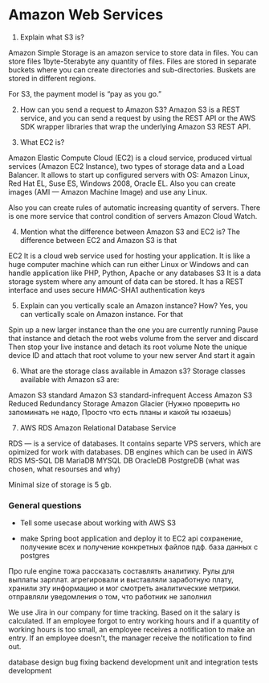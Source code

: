 # Amazon Web Services 

1. Explain what S3 is?

Amazon Simple Storage is an amazon service to store data in files. You can store files 1byte-5terabyte any quantity of files.
Files are stored in separate buckets where you can create directories and sub-directories.
Buskets are stored in different regions. 

For S3, the payment model is “pay as you go.”

2. How can you send a request to Amazon S3?
Amazon S3 is a REST service, and you can send a request by using the REST API or the AWS SDK wrapper libraries that wrap the underlying Amazon S3 REST API.


3. What EC2 is?

Amazon Elastic Compute Cloud (EC2) is a cloud service, produced virtual services (Amazon EC2 Instance), two types of storage data and a Load Balancer. 
It allows to start up configured servers with OS: Amazon Linux, Red Hat EL, Suse ES, Windows 2008, Oracle EL.
Also you can create images (AMI — Amazon Machine Image) and use any Linux. 

Also you can create rules of automatic increasing quantity of servers. 
There is one more service that control condition of servers Amazon Cloud Watch. 


4. Mention what the difference between Amazon S3 and EC2 is?
The difference between EC2 and Amazon S3 is that

EC2    It is a cloud web service used for hosting your application. It is like a huge computer machine which can run either Linux or Windows and can handle application like PHP, Python, Apache or any databases
S3  It is a data storage system where any amount of data can be stored.  It has a REST interface and uses secure HMAC-SHA1 authentication keys


5. Explain can you vertically scale an Amazon instance? How?
Yes, you can vertically scale on Amazon instance. For that

Spin up a new larger instance than the one you are currently running
Pause that instance and detach the root webs volume from the server and discard
Then stop your live instance and detach its root volume
Note the unique device ID and attach that root volume to your new server
And start it again

6. What are the storage class available in Amazon s3?
Storage classes available with Amazon s3 are:

Amazon S3 standard
Amazon S3 standard-infrequent Access
Amazon S3 Reduced Redundancy Storage
Amazon Glacier
(Нужно проверить но запоминать не надо, Просто что есть планы и какой ты юзаешь)


7. AWS RDS
Amazon Relational Database Service

RDS — is a service of databases. It contains separte VPS servers, which are opimized for work with databases.
DB engines which can be used in AWS RDS
MS-SQL DB
MariaDB
MYSQL DB
OracleDB
PostgreDB (what was chosen, what resourses and why)

Minimal size of storage is 5 gb.



### General questions
- Tell some usecase about working with AWS S3



- make Spring boot application and deploy it to EC2 
 api сохранение, получение всех и получение конкретных файлов пдф.
база данных с postgres



Про rule engine тожа рассказать
составлять аналитику. Рулы для выплаты зарплат. агрегировали и выставляли заработную плату, хранили эту информацию и мог смотреть
аналитические метрики.
отправляли уведомления о том, что работник не заполнил

We use Jira in our company for time tracking. Based on it the salary is calculated. If an employee forgot to entry working hours and if a quantity of working hours is too small, an employee receives a notification to make an entry. If an employee doesn't, the manager receive the notification to find out.

database design
bug fixing
backend development
unit and integration tests development
